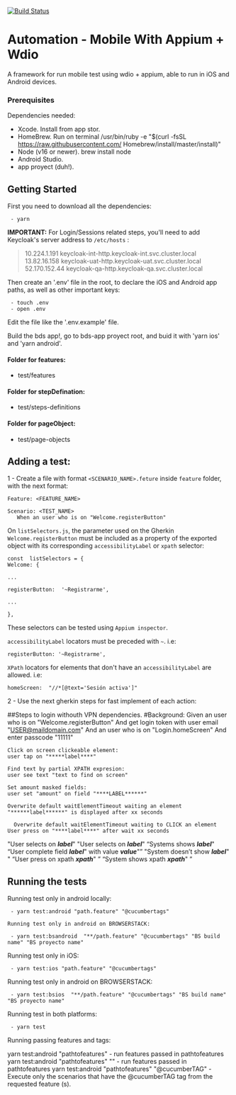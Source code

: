 
[![Build Status](https://dev.azure.com/bdsdigital/QE/_apis/build/status/gss-bds.automation-mobile?branchName=develop)](https://dev.azure.com/bdsdigital/QE/_build/latest?definitionId=181&branchName=develop)

# Automation - Mobile With Appium + Wdio

A framework for run mobile test using wdio + appium, able to run in iOS and Android devices.

### Prerequisites

Dependencies needed:
 - Xcode. Install from app stor.
 - HomeBrew. Run on terminal /usr/bin/ruby -e "$(curl -fsSL https://raw.githubusercontent.com/
Homebrew/install/master/install)"
 - Node (v16 or newer). brew install node
 - Android Studio.
 - app proyect (duh!).

## Getting Started

First you need to download all the dependencies:
```
 - yarn
```
**IMPORTANT:** For Login/Sessions related steps, you'll need to add Keycloak's server address to `/etc/hosts` :

> 10.224.1.191 keycloak-int-http.keycloak-int.svc.cluster.local
13.82.16.158 keycloak-uat-http.keycloak-uat.svc.cluster.local
52.170.152.44 keycloak-qa-http.keycloak-qa.svc.cluster.local

Then create an '.env' file in the root, to declare the iOS and Android app paths, as well as other important keys:

```
 - touch .env
 - open .env
```
Edit the file like the '.env.example' file.

Build the bds app!, go to bds-app proyect root, and buid it with 'yarn ios' and 'yarn android'.


#### Folder for features:
 - test/features

#### Folder for stepDefination:
 - test/steps-definitions
 
#### Folder for pageObject:
 - test/page-objects


## Adding a test:
 1 - Create a file with format `<SCENARIO_NAME>.feture` inside `feature` folder, with the next format:
 ```
 Feature: <FEATURE_NAME>

 Scenario: <TEST_NAME>
    When an user who is on "Welcome.registerButton" 
```

On `listSelectors.js`, the parameter used on the Gherkin `Welcome.registerButton` must be included as a property of the exported object with its corresponding `accessibilityLabel` or `xpath` selector:

```
const  listSelectors = {
Welcome: {

...

registerButton:  '~Registrarme',

...

},
```

These selectors can be tested using `Appium inspector`.

`accessibilityLabel` locators must be preceded with `~`. i.e: 

    registerButton: '~Registrarme',

`XPath` locators for elements that don't have an `accessibilityLabel` are allowed. i.e:
 

    homeScreen:  "//*[@text='Sesión activa']"

 2 - Use the next gherkin steps for fast implement of each action:

  ##Steps to login withouth VPN dependencies.
   #Background:
    Given an user who is on "Welcome.registerButton"
    And get login token with user email "USER@maildomain.com"
    And an user who is on "Login.homeScreen"
    And enter passcode "11111"
    
    Click on screen clickeable element:
    user tap on "*****label****"
    
    Find text by partial XPATH expresion:
    user see text "text to find on screen"
    
    Set amount masked fields: 
    user set "amount" on field "****LABEL******"
    
    Overwrite default waitElementTimeout waiting an element 
    "******label******" is displayed after xx seconds
    
      Overwrite default waitElementTimeout waiting to CLICK an element 
    User press on "****label****" after wait xx seconds
    
 "User selects on ***label***"
 "User selects on ***label***"
 “Systems shows ***label***"
 “User complete field ***label***" with value ***value***"”
 "System doesn’t show ***label***" "
 “User press on xpath ***xpath***" ”
 “System shows xpath ***xpath***" ”

## Running the tests

Running test only in android locally:
```
 - yarn test:android "path.feature" "@cucumbertags"
 
Running test only in android on BROWSERSTACK:

 - yarn test:bsandroid  "**/path.feature" "@cucumbertags" "BS build name" "BS proyecto name"
```

Running test only in iOS:
```
 - yarn test:ios "path.feature" "@cucumbertags"
``` 
 Running test only in android on BROWSERSTACK:
```
 - yarn test:bsios  "**/path.feature" "@cucumbertags" "BS build name" "BS proyecto name"
```
Running test in both platforms:
```
 - yarn test
```
 
 Running passing features and tags:
 
 yarn test:android "pathtofeatures" - run features passed in pathtofeatures
 yarn test:android "pathtofeatures" "" - run features passed in pathtofeatures
 yarn test:android "pathtofeatures" "@cucumberTAG" - Execute only the scenarios that have the @cucumberTAG tag from the requested feature (s).



